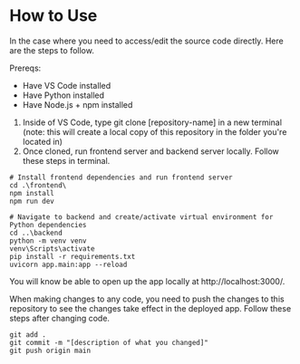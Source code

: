 # How to Use
In the case where you need to access/edit the source code directly. Here are the steps to follow.

Prereqs:
- Have VS Code installed
- Have Python installed
- Have Node.js + npm installed

1. Inside of VS Code, type git clone [repository-name] in a new terminal (note: this will create a local copy of this repository in the folder you're located in)
2. Once cloned, run frontend server and backend server locally. Follow these steps in terminal. 

```
# Install frontend dependencies and run frontend server
cd .\frontend\
npm install
npm run dev

# Navigate to backend and create/activate virtual environment for Python dependencies
cd ..\backend
python -m venv venv
venv\Scripts\activate
pip install -r requirements.txt
uvicorn app.main:app --reload
```

You will know be able to open up the app locally at http://localhost:3000/.

When making changes to any code, you need to push the changes to this repository to see the changes take effect in the deployed app.
Follow these steps after changing code.
```
git add .
git commit -m "[description of what you changed]"
git push origin main
```
